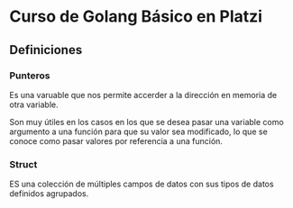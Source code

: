 # Curso de Golang Básico en Platzi

## Definiciones


### Punteros

Es una varuable que nos permite accerder a la dirección en memoria de otra variable.

Son muy útiles en los casos en los que se desea pasar una variable como argumento a una función para que su valor sea modificado, lo que se conoce como pasar valores por referencia a una función.


### Struct

ES una colección de múltiples campos de datos con sus tipos de datos definidos agrupados.